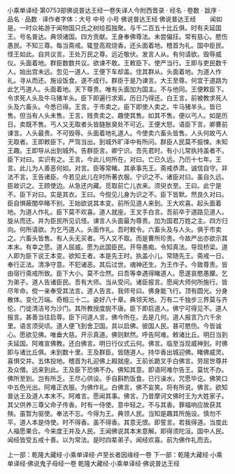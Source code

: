 小乘单译经·第0753部佛说普达王经一卷失译人今附西晋录
· 经名 · 卷数 · 跋序
· 品名 · 品数 · 译作者字体：大号 中号 小号
佛说普达王经
佛说普达王经
　　闻如是。一时众祐游于闻物国只氏之树给孤独聚。与千二百五十比丘俱。时有夫延国王。号名普达。典领诸国。四方贡献。王身奉佛尊法。未尝偏抂。常有慈心。愍伤愚民。不知三尊。每当斋戒。辄登高观烧香。还头面着地。稽首为礼。国中臣民。怪王如此。自共议言。王处万民之尊。远近敬伏。发言人从。有何请欲。毁辱威仪。头面着地。群臣数数共议。欲谏不敢。王敕臣下。使严当行。王即与吏民数千人。始出宫未远。忽见一道人。王便下车却盖。住其群从。头面着地。为道人作礼。寻从而还。施设饭食。遂不成行。群臣于是乃谏言。大王至尊。何宜于道路为此乞丐道人。头面着地。天下尊贵。唯有头面加为国主。不与他同。王便敕臣下。令求死人头及牛马猪羊头。臣下即遍行求索。历日乃得还。白王言。前被教求死人头及六畜头。今悉已得。王言。于市卖之。臣下即使人卖之。牛马猪羊头。皆已售。但当有人头未售。王言。贱贵卖之。趣使其售。如其不售。便以丐人。如是历日。卖既不售。丐人又无取者头皆膖胀臭处不可近。王便大怒。语臣下言。卿曹前谏言。人头最贵。不可毁辱。头面着地礼道人。今使卖六畜头皆售。人头何故丐人无取者。王即敕臣下。严驾当出。到城外旷泽中有所问。群臣人民莫不振悚。未知王趣。王即导从出到城外。告群臣言。卿宁识。吾先君时。有小儿常执持盖者不。臣下对曰。实识有之。王言。今此儿何所在。对曰。亡已久远。乃历十七年。王言。此儿为人善恶何如。对言。臣等常睹。其承事先王。斋戒恭肃。诚信自守。非法不言。王告诸臣。今若见此儿在时所著衣服。宁识之不。诸臣对曰。虽自久远。臣故识之。王顾使边。从急还内藏。觅取前亡儿衣来。须臾衣至。王曰。此宁是不。臣下对曰。实是其衣。王曰。今傥见儿身为识之不。臣下皆默。然良久对曰。臣自惧蔽闇卒睹不别。王始欲说其本变。前所见道人来到。王大欢喜。起头面着地。为道人作礼。臣下莫不欢喜。道人就座。王叉手白言。吾前卒于道路见道人。旋从而还。并为臣民所见讥怪。谏言人头面最为尊贵。加为国君万姓之主。四方归向。何所请欲。为乞丐道人。头面作礼。吾时敕令。六畜头及与人头。俱于市卖之。六畜头皆售。有人头无买者。丐人又不取。而是曹所珍贵。今故严出亦欲示其本末。有幸之愿。道人屈威。愿为此国臣民。开导愚痴。令知真法。导现桥梁。道人即为臣下说王本变。欲知王者。本是先王时。执盖小儿。常随先王。斋戒一日。奉行正法。清净守意。不犯诸恶。其后过世。魂神还生。为王作子。今致尊贵。皆由宿行斋戒所致。臣下大小。莫不佥然。曰吾等幸遇得睹道人。愿遂哀愍愚朦。乞为弟子。道人告诸臣民。吾有大师。当从受问。诸臣报言。愿闻大师何所施行。皆尽年命。傥一亲奉受其法言。道人告言。我师号曰。佛身能飞行。顶有圆光。分身散体。变化万端。奇相三十二。姿好八十章。典领天地。万有二千独步三界莫与齐伦。门徒清洁号为沙门。其所教授度脱不唐。臣下即启道人。佛宁可得见不。道人报言。甚善当往启尊。臣下问道人言。佛今所在。去是几何。道人报言乃六千余里。语言须臾顷。道人便飞到舍卫国。具以启佛。彼国人民。甚可愍伤。今皆诚心。愿欲见佛。唯垂大慈。开示真道。佛则默然。呼告阿难。敕诸比丘。明日当到夫延国。阿难宣佛教。还白佛言。明日行仪式云何。佛言。临至当现威神到。时佛即与诸比丘俱。未到数十里。王及群臣。皆随道人。持华香出城迎佛。睹佛威灵。喜惧交并。五体投地。稽首为礼迎佛上殿就座。王前长跪叉手白佛言。劳屈世尊并及众僧。远来到此。王及臣下恐惧不办。佛知其意。即语阿难尔告王。莫忧不办。佛所至到。岂有所乏。王尽心供设。手自斟酌饭食。已行澡水。咒愿毕讫。佛笑口中五色光出。阿难正衣服。为佛作礼。白佛言。佛不妄笑。将有所说。佛言。欲知普达王及道人本末不。阿难言。愿闻其事。佛言。乃昔摩诃文佛时王为大姓家子。其父供养三尊父命子传香。时有一侍使。意中轻之。不与其香。罪福响应故获其殃。虽暂为驱使。奉法不忘。今得为王。典领人民。当知是趣其所施设。慎勿不平。道人本是侍使。时不得香。虽不得香。其意无恨。即誓言。若我得道。当度此人福愿果合。今来度王并及人民。王闻佛说其本末意解。即得须陀洹。国中人民。闻经皆受五戒十善。以为常法。是时四辈弟子。闻经欢喜。前为佛作礼而去。

上一部：乾隆大藏经·小乘单译经·卢至长者因缘经一卷
下一部：乾隆大藏经·小乘单译经·佛说鬼子母经一卷
乾隆大藏经·小乘单译经·佛说普达王经